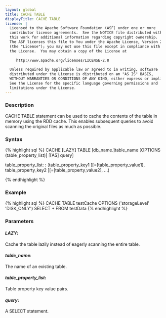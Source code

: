 ```yaml
---
layout: global
title: CACHE TABLE
displayTitle: CACHE TABLE
license: |
  Licensed to the Apache Software Foundation (ASF) under one or more
  contributor license agreements.  See the NOTICE file distributed with
  this work for additional information regarding copyright ownership.
  The ASF licenses this file to You under the Apache License, Version 2.0
  (the "License"); you may not use this file except in compliance with
  the License.  You may obtain a copy of the License at
 
     http://www.apache.org/licenses/LICENSE-2.0
 
  Unless required by applicable law or agreed to in writing, software
  distributed under the License is distributed on an "AS IS" BASIS,
  WITHOUT WARRANTIES OR CONDITIONS OF ANY KIND, either express or implied.
  See the License for the specific language governing permissions and
  limitations under the License.
---
```


### Description
CACHE TABLE statement can be used to cache the contents of the table in memory using the RDD cache. This enables subsequent queries to avoid scanning the original files as much as possible.

### Syntax
{% highlight sql %}
CACHE [LAZY] TABLE [db_name.]table_name
  [OPTIONS (table_property_list)] [[AS] query]

table_property_list:
    : (table_property_key1 [[=]table_property_value1], table_property_key2 [[=]table_property_value2], ...)

{% endhighlight %}

### Example
{% highlight sql %}
CACHE TABLE testCache OPTIONS ('storageLevel' 'DISK_ONLY') SELECT * FROM testData
{% endhighlight %}

### Parameters

#### ***LAZY***:
Cache the table lazily instead of eagerly scanning the entire table.

#### ***table_name***:
The name of an existing table.

#### ***table_property_list***:
Table property key value pairs.

#### ***query***:
A SELECT statement.
